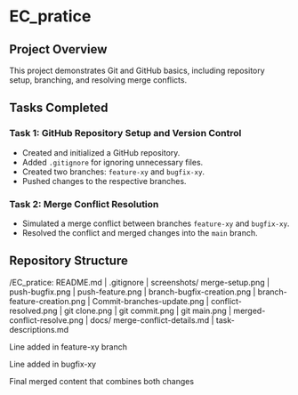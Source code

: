 # EC_pratice

## Project Overview
This project demonstrates Git and GitHub basics, including repository setup, branching, and resolving merge conflicts.

## Tasks Completed
### Task 1: GitHub Repository Setup and Version Control
- Created and initialized a GitHub repository.
- Added `.gitignore` for ignoring unnecessary files.
- Created two branches: `feature-xy` and `bugfix-xy`.
- Pushed changes to the respective branches.

### Task 2: Merge Conflict Resolution
- Simulated a merge conflict between branches `feature-xy` and `bugfix-xy`.
- Resolved the conflict and merged changes into the `main` branch.

## Repository Structure
/EC_pratice: README.md | .gitignore | screenshots/ merge-setup.png | push-bugfix.png | push-feature.png | branch-bugfix-creation.png | branch-feature-creation.png | Commit-branches-update.png | conflict-resolved.png | git clone.png | git commit.png | git main.png | merged-conflict-resolve.png | docs/ merge-conflict-details.md | task-descriptions.md

Line added in feature-xy branch

Line added in bugfix-xy

Final merged content that combines both changes